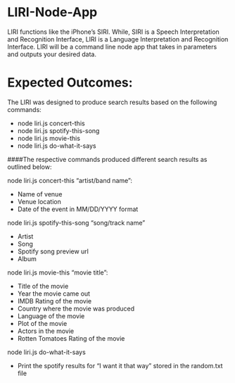 # LIRI-Node-App

LIRI functions like the iPhone’s SIRI. While, SIRI is a Speech Interpretation and Recognition Interface, LIRI is a Language Interpretation and Recognition Interface. LIRI will be a command line node app that takes in parameters and outputs your desired data.

# Expected Outcomes:

The LIRI was designed to produce search results based on the following commands:

* node liri.js concert-this <insert artist name>
* node liri.js spotify-this-song <insert song name>
* node liri.js movie-this <insert movie name>
* node liri.js do-what-it-says 

####The respective commands produced different search results as outlined below: 

node liri.js concert-this “artist/band name”:
- Name of venue
- Venue location
- Date of the event in MM/DD/YYYY format

node liri.js spotify-this-song “song/track name”
- Artist
- Song
- Spotify song preview url
- Album

node liri.js movie-this “movie title”:
- Title of the movie
- Year the movie came out
- IMDB Rating of the movie
- Country where the movie was produced
- Language of the movie
- Plot of the movie
- Actors in the movie
- Rotten Tomatoes Rating of the movie

node liri.js do-what-it-says
- Print the spotify results for “I want it that way” stored in the random.txt file
